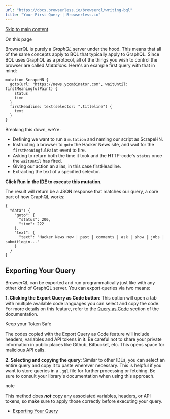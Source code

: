 ```yaml
---
url: "https://docs.browserless.io/browserql/writing-bql"
title: "Your First Query | Browserless.io"
---
```


[Skip to main content](https://docs.browserless.io/browserql/writing-bql#__docusaurus_skipToContent_fallback)

On this page

BrowserQL is purely a _GraphQL_ server under the hood. This means that all of the same concepts apply to BQL that typically apply to GraphQL. Since BQL uses GraphQL as a protocol, all of the things you wish to control the browser are called _Mutations_. Here's an example first query with that in mind:

```codeBlockLines_p187
mutation ScrapeHN {
  goto(url: "https://news.ycombinator.com", waitUntil: firstMeaningfulPaint) {
    status
    time
  }
  firstHeadline: text(selector: ".titleline") {
    text
  }
}

```

Breaking this down, we're:

- Defining we want to run a `mutation` and naming our script as ScrapeHN.
- Instructing a browser to `goto` the Hacker News site, and wait for the `firstMeaningfulPaint` event to fire.
- Asking to return both the time it took and the HTTP-code's `status` once the `waitUntil` has fired.
- Giving our action an alias, in this case firstHeadline.
- Extracting the text of a specified selector.

**Click Run in the [IDE](https://account.browserless.io/bql/) to execute this mutation.**

The result will return be a JSON response that matches our query, a core part of how GraphQL works:

```codeBlockLines_p187
{
  "data": {
    "goto": {
      "status": 200,
      "time": 222
    },
    "text": {
      "text": "Hacker News new | past | comments | ask | show | jobs | submitlogin..."
    }
  }
}

```

## Exporting Your Query [​](https://docs.browserless.io/browserql/writing-bql\#exporting-your-query "Direct link to Exporting Your Query")

BrowserQL can be exported and run programmatically just like with any other kind of GraphQL server. You can export queries via two means:

**1\. Clicking the Export Query as Code button**: This option will open a tab with multiple available code languages you can select and copy the code. For more details on this feature, refer to the [Query as Code](https://docs.browserless.io/browserql/using-the-ide/ide-features#query-as-code) section of the documentation.

Keep your Token Safe

The codes copied with the Export Query as Code feature will include headers, variables and API tokens in it.
Be careful not to share your private information in public places like Github, Bitbucket, etc. This opens space for malicious API calls.

**2\. Selecting and copying the query**: Similar to other IDEs, you can select an entire query and copy it to paste wherever necessary. This is helpful if you want to store queries in a `.gql` file for further processing or fetching. Be sure to consult your library's documentation when using this approach.

note

This method does _**not**_ copy any associated variables, headers, or API tokens, so make sure to apply those correctly before executing your query.

- [Exporting Your Query](https://docs.browserless.io/browserql/writing-bql#exporting-your-query)